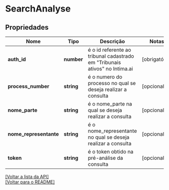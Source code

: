 # SearchAnalyse

## Propriedades
Nome | Tipo | Descrição | Notas
------------ | ------------- | ------------- | -------------
**auth_id** | **number** | é o id referente ao tribunal cadastrado em "Tribunais ativos" no Intima.ai | [obrigatório] 
**process_number** | **string** | é o numero do processo no qual se deseja realizar a consulta | [opcional] 
**nome_parte** | **string** | é o nome_parte na qual se deseja realizar a consulta | [opcional] 
**nome_representante** | **string** | é o nome_representante no qual se deseja realizar a consulta | [opcional] 
**token** | **string** | é o token obtido na pré-análise da consulta | [opcional] 

[[Voltar a lista da API]](../../../README.md#Documentação-para-os-Endpoints-da-API)    
[[Voltar para o README]](../../../README.md#Intima.ai---SDK-NodeJS)
